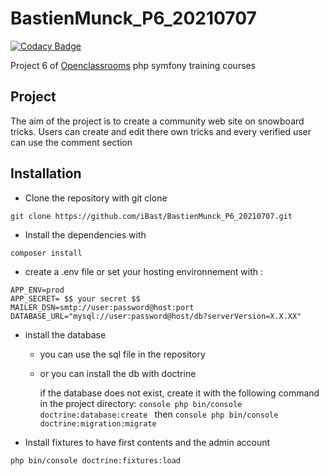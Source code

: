 # BastienMunck_P6_20210707

[![Codacy Badge](https://api.codacy.com/project/badge/Grade/ff6180a9244241b5b5652cd5263baef6)](https://app.codacy.com/gh/iBast/BastienMunck_P6_20210707?utm_source=github.com&utm_medium=referral&utm_content=iBast/BastienMunck_P6_20210707&utm_campaign=Badge_Grade_Settings)

Project 6 of [Openclassrooms](https://openclassrooms.com) php symfony training courses


## Project
The aim of the project is to create a community web site on snowboard tricks. 
Users can create and edit there own tricks and every verified user can use the comment section

## Installation
* Clone the repository with git clone

```console
git clone https://github.com/iBast/BastienMunck_P6_20210707.git
```

* Install the dependencies with
```console
composer install
```

* create a .env file or set your hosting environnement with : 
```
APP_ENV=prod
APP_SECRET= $$ your secret $$
MAILER_DSN=smtp://user:password@host:port
DATABASE_URL="mysql://user:password@host/db?serverVersion=X.X.XX"
```

* install the database
    * you can use the sql file in the repository 
    * or you can install the db with doctrine 

        if the database does not exist, create it with the following command in the project directory:
            ```console
            php bin/console doctrine:database:create
            ```
        then
            ```console
            php bin/console doctrine:migration:migrate
            ```

* Install fixtures to have first contents and the admin account
```console
php bin/console doctrine:fixtures:load
```
